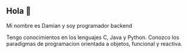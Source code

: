 ## Hola 👋
Mi nombre es Damian y soy programador backend

Tengo conocimientos en los lenguajes C, Java y Python.
Conozco los paradigmas de programacion orientada a objetos, funcional y reactiva.

<!--
**DamianAquino/DamianAquino** is a ✨ _special_ ✨ repository because its `README.md` (this file) appears on your GitHub profile.

Here are some ideas to get you started:

- 🔭 I’m currently working on ...
- 🌱 I’m currently learning ...
- 👯 I’m looking to collaborate on ...
- 🤔 I’m looking for help with ...
- 💬 Ask me about ...
- 📫 How to reach me: ...
- 😄 Pronouns: ...
- ⚡ Fun fact: ...
-->
